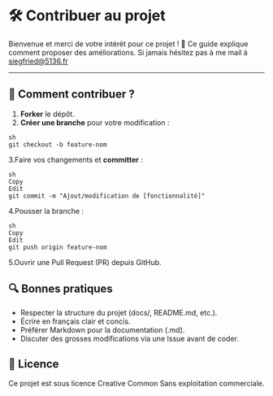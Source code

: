 # 🛠 Contribuer au projet

Bienvenue et merci de votre intérêt pour ce projet ! 🚀
Ce guide explique comment proposer des améliorations.
Si jamais hésitez pas à me mail à siegfried@5136.fr

---

## 📌 Comment contribuer ?

1. **Forker** le dépôt.
2. **Créer une branche** pour votre modification :
```
sh
git checkout -b feature-nom
```

3.Faire vos changements et **committer** :
```
sh
Copy
Edit
git commit -m "Ajout/modification de [fonctionnalité]"
```

4.Pousser la branche :
```
sh
Copy
Edit
git push origin feature-nom
```

5.Ouvrir une Pull Request (PR) depuis GitHub.

## 🔍 Bonnes pratiques
- Respecter la structure du projet (docs/, README.md, etc.).
- Écrire en français clair et concis.
- Préférer Markdown pour la documentation (.md).
- Discuter des grosses modifications via une Issue avant de coder.

## 📄 Licence
Ce projet est sous licence Creative Common Sans exploitation commerciale.